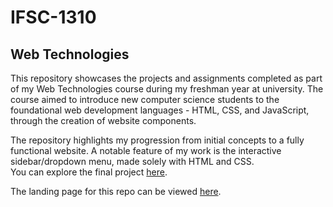 # IFSC-1310

## Web Technologies

This repository showcases the projects and assignments completed as part of my Web Technologies course during my freshman year at university. The course aimed to introduce new computer science students to the foundational web development languages - HTML, CSS, and JavaScript, through the creation of website components.<br>

The repository highlights my progression from initial concepts to a fully functional website. A notable feature of my work is the interactive sidebar/dropdown menu, made solely with HTML and CSS.<br>
You can explore the final project [here](https://bent-10.github.io/ifsc-1310/dragon-final/index.html).<br>

The landing page for this repo can be viewed [here](https://bent-10.github.io/ifsc-1310/).
